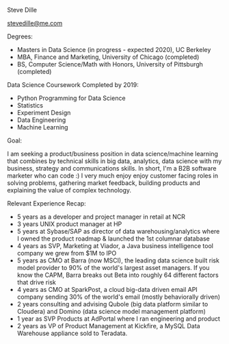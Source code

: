 Steve Dille

stevedille@me.com

Degrees:  
- Masters in Data Science (in progress - expected 2020), UC Berkeley  
- MBA, Finance and Marketing, University of Chicago (completed)  
- BS, Computer Science/Math with Honors, University of Pittsburgh (completed)  

Data Science Coursework Completed by 2019:

- Python Programming for Data Science  
- Statistics  
- Experiment Design   
- Data Engineering  
- Machine Learning  

Goal:  

I am seeking a product/business position in data science/machine learning that combines by technical skills in big data, analytics, data science with my business, strategy and communications skills.  In short, I'm a B2B software marketer who can code :)  I very much enjoy enjoy customer facing roles in solving problems, gathering market feedback, building products and explaining the value of complex technology.  

Relevant Experience Recap:  
- 5 years as a developer and project manager in retail at NCR
- 3 years UNIX product manager at HP
- 5 years at Sybase/SAP as director of data warehousing/analytics where I owned the product roadmap & launched the 1st columnar database
- 4 years as SVP, Marketing at Viador, a Java business intelligence tool company we grew from $1M to IPO
- 5 years as CMO at Barra (now MSCI), the leading data science built risk model provider to 90% of the world's largest asset managers. If you know the CAPM, Barra breaks out Beta into roughly 64 different factors that drive risk 
- 4 years as CMO at SparkPost, a cloud big-data driven email API company sending 30% of the world's email (mostly behaviorally driven)
- 2 years consulting and advising Qubole (big data platform similar to Cloudera) and Domino (data science model management platform)
- 1 year as SVP Products at AdPortal where I ran engineering and product 
- 2 years as VP of Product Management at Kickfire, a MySQL Data Warehouse appliance sold to Teradata.
